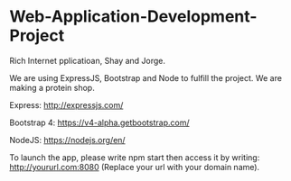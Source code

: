 # Web-Application-Development-Project
Rich Internet pplicatioan, Shay and Jorge.                                                                                                                                                                            

We are using ExpressJS, Bootstrap and Node to fulfill the project. We are making a protein shop.                                                                                                                                          

                                                                                                                                                                                                                                          

Express: http://expressjs.com/                                                                                                                                                                                                            

Bootstrap 4: https://v4-alpha.getbootstrap.com/                                                                                                                                                                                           

NodeJS: https://nodejs.org/en/                                                                                                                                                                                                            

                                                                                                                                                                                                                                          

To launch the app, please write npm start then access it by writing:
http://yoururl.com:8080 (Replace your url with your domain name).
